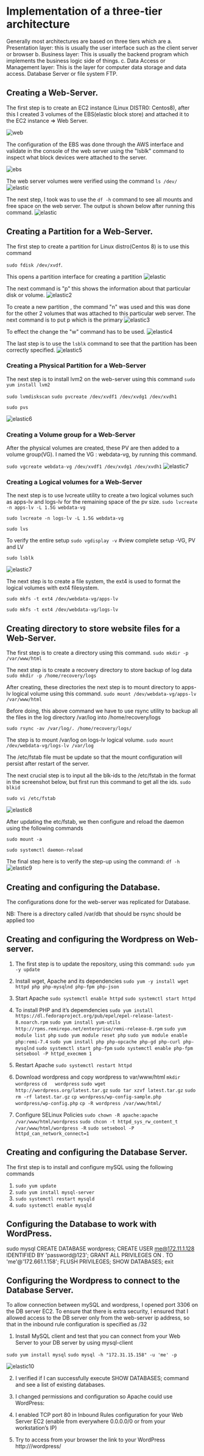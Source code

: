 # Implementation of a three-tier architecture 
Generally most architectures are based on three tiers which are
a. Presentation layer: this is usually the user interface such as the client server or browser
b. Business layer: This is usually the backend program which implements the business logic side of things.
c. Data Access or Management layer: This is the layer for computer data storage and data access. Database Server or file system FTP.


## Creating a Web-Server.
The first step is to create an EC2 instance (Linux DISTR0: Centos8), after this I created 3 volumes of the EBS(elastic block store) and attached it to the EC2 instance => Web Server. 

![web](./images/block.png)

The configuration of the EBS was done through the AWS interface and validate in the console of the web server using the "lsblk" command to inspect what block devices were attached to the server.

![ebs](./images/ebs_blk.png)

The web server volumes were verified using the command `ls /dev/`
![elastic](./images/blks.png)

The next step, I took was to use the `df -h` command to see all mounts and free space on the web server. The output is shown below after running this command.
![elastic](./images/disk.png)


## Creating a Partition for a Web-Server.

The first step to create a partition for Linux distro(Centos 8) is to use this command 

`sudo fdisk /dev/xvdf`. 

This opens a partition interface for creating a partition
![elastic](./images/part_inf.png)

The next command is "p" this shows the information about that particular disk or volume.
![elastic2](./images/part.png)

To create a new partition , the command "n" was used and this was done for the other 2 volumes that was attached to this particular web server.
The next command is to put p which is the primary
![elastic3](./images/create_new_volume.png)

To effect the change the "w" command has to be used. 
![elastic4](./images/complete.png)

The last step is to use the `lsblk` command to see that the partition has been correctly specified. 
![elastic5](./images/partitioncomplete.png)


### Creating a Physical Partition for a Web-Server
The next step is to install lvm2 on the web-server using this command
`sudo yum install lvm2` 

`sudo lvmdiskscan` 
`sudo pvcreate /dev/xvdf1 /dev/xvdg1 /dev/xvdh1`

`sudo pvs`

![elastic6](./images/pvc_created.png)


### Creating a Volume group for a Web-Server

After the physical volumes are created, these PV are then added to a volume group(VG). I named the VG : webdata-vg, by running this command.

`sudo vgcreate webdata-vg /dev/xvdf1 /dev/xvdg1 /dev/xvdh1`
![elastic7](./images/vgs.png)


### Creating a Logical volumes for a Web-Server

The next step is to use lvcreate utility to create a two logical volumes such as apps-lv and logs-lv for the remaining space of the pv size.
`sudo lvcreate -n apps-lv -L 1.5G webdata-vg`


`sudo lvcreate -n logs-lv -L 1.5G webdata-vg`

`sudo lvs`

To verify the entire setup
`sudo vgdisplay -v` #view complete setup -VG, PV and LV

`sudo lsblk`

![elastic7](./images/lv-complete.png)


The next step is to create a file system, the ext4 is used to format the logical volumes with ext4 filesystem.

`sudo mkfs -t ext4 /dev/webdata-vg/apps-lv`

`sudo mkfs -t ext4 /dev/webdata-vg/logs-lv`


## Creating directory to store website files for a Web-Server.

The first step is to create a directory using this command.
`sudo mkdir -p /var/www/html`

The next step is to create a recovery directory to store backup of log data
`sudo mkdir -p /home/recovery/logs`

After creating, these directories the next step is to mount directory to apps-lv logical volume using this command.
`sudo mount /dev/webdata-vg/apps-lv /var/www/html`

Before doing, this above command we have to use rsync utility to backup all the files in the log directory /var/log into /home/recovery/logs 

`sudo rsync -av /var/log/. /home/recovery/logs/`

The step is to mount /var/log on logs-lv logical volume. 
`sudo mount /dev/webdata-vg/logs-lv /var/log`

The /etc/fstab file must be update so that the mount configuration will persist after restart of the server.

The next crucial step is to input all the blk-ids to the /etc/fstab in the format in the screenshot below, but first run this command to get all the ids. 
`sudo blkid`

`sudo vi /etc/fstab`

![elastic8](./images/fstab.png)

After updating the etc/fstab, we then configure and reload the daemon using the following commands

`sudo mount -a`

`sudo systemctl daemon-reload`

The final step here is to verify the step-up using the command: `df -h`
![elastic9](./images/setup-complete.png)



## Creating and configuring the Database.
The configurations done for the web-server was replicated for Database.

NB: There is a directory called /var/db that should be rsync should be applied too


## Creating and configuring the Wordpress on Web-server.
1. The first step is to update the repository, using this command:
`sudo yum -y update`

2. Install wget, Apache and its dependencies
`sudo yum -y install wget httpd php php-mysqlnd php-fpm php-json`

3. Start Apache
`sudo systemctl enable httpd`
`sudo systemctl start httpd`

4. To install PHP and it’s depemdencies
`sudo yum install https://dl.fedoraproject.org/pub/epel/epel-release-latest-8.noarch.rpm`
`sudo yum install yum-utils http://rpms.remirepo.net/enterprise/remi-release-8.rpm`
`sudo yum module list php`
`sudo yum module reset php`
`sudo yum module enable php:remi-7.4`
`sudo yum install php php-opcache php-gd php-curl php-mysqlnd`
`sudo systemctl start php-fpm`
`sudo systemctl enable php-fpm`
`setsebool -P httpd_execmem 1`

5. Restart Apache
`sudo systemctl restart httpd`

6. Download wordpress and copy wordpress to var/www/html
`mkdir wordpress`
`cd   wordpress`
`sudo wget http://wordpress.org/latest.tar.gz`
`sudo tar xzvf latest.tar.gz`
`sudo rm -rf latest.tar.gz`
`cp wordpress/wp-config-sample.php wordpress/wp-config.php`
`cp -R wordpress /var/www/html/`


7. Configure SELinux Policies
`sudo chown -R apache:apache /var/www/html/wordpress`
`sudo chcon -t httpd_sys_rw_content_t /var/www/html/wordpress -R`
`sudo setsebool -P httpd_can_network_connect=1`

## Creating and configuring the Database Server.
The first step is to install and configure mySQL using the following commands

1. `sudo yum update` 
2. `sudo yum install mysql-server`
3. `sudo systemctl restart mysqld` 
4. `sudo systemctl enable mysqld`

## Configuring the Database to work with WordPress.
sudo mysql
CREATE DATABASE wordpress;
CREATE USER me@172.11.1.128 IDENTIFIED BY 'password@123';
GRANT ALL PRIVILEGES ON *.* TO 'me'@'172.661.1.158';
FLUSH PRIVILEGES;
SHOW DATABASES;
exit

## Configuring the Wordpress to connect to the Database Server.

To allow connection between mySQL and wordpress, I opened port 3306 on the DB server EC2. To ensure that there is extra security, I ensured that I allowed access to the DB server only from the web-server ip address, so that in the inbound rule configuration is specified as /32
1. Install MySQL client and test that you can connect from your Web Server to your DB server by using mysql-client


`sudo yum install mysql`
`sudo mysql -h "172.31.15.158" -u 'me' -p`

![elastic10](./images/mysql.png)


2. I verified if I can successfully execute SHOW DATABASES; command and see a list of existing databases.

3. I changed permissions and configuration so Apache could use WordPress:

4. I enabled TCP port 80 in Inbound Rules configuration for your Web Server EC2 (enable from everywhere 0.0.0.0/0 or from your workstation’s IP)

5. Try to access from your browser the link to your WordPress http://<Web-Server-Public-IP-Address>/wordpress/